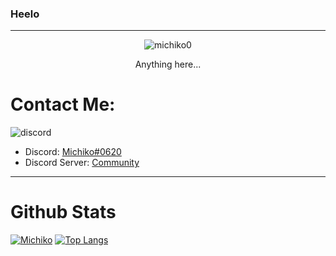 ### Heelo
----
<p align="center"> <img src="https://komarev.com/ghpvc/?username=michiko0&label=Profile%20views&color=0e75b6&style=flat" alt="michiko0" /> </p>


<p align="center"> 
  Anything here...
  </p>
  
 # Contact Me:
![discord](https://img.shields.io/badge/Discord-5865F2?style=for-the-badge&logo=discord&logoColor=white)
- Discord: [Michiko#0620](https://discord.com/users/521591624644427777) 
- Discord Server: [Community](https://discord.gg/RqVc3eq5kV)

---
# Github Stats
[![Michiko](https://github-readme-stats.vercel.app/api?username=Michiko0)](https://github.com/Michiko0/github-readme-stats)
[![Top Langs](https://github-readme-stats.vercel.app/api/top-langs/?username=Michiko0&layout=compact)](https://github.com/Michiko0/github-readme-stats)

